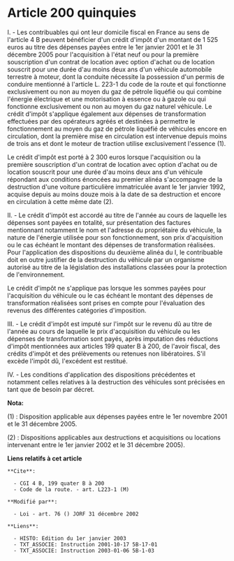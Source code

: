 # Article 200 quinquies

I. - Les contribuables qui ont leur domicile fiscal en France au sens de l'article 4 B peuvent bénéficier d'un crédit d'impôt
d'un montant de 1 525 euros au titre des dépenses payées entre le 1er janvier 2001 et le 31 décembre 2005 pour l'acquisition
à l'état neuf ou pour la première souscription d'un contrat de location avec option d'achat ou de location souscrit pour une
durée d'au moins deux ans d'un véhicule automobile terrestre à moteur, dont la conduite nécessite la possession d'un permis
de conduire mentionné à l'article L. 223-1 du code de la route et qui fonctionne exclusivement ou non au moyen du gaz de
pétrole liquéfié ou qui combine l'énergie électrique et une motorisation à essence ou à gazole ou qui fonctionne
exclusivement ou non au moyen du gaz naturel véhicule. Le crédit d'impôt s'applique également aux dépenses de transformation
effectuées par des opérateurs agréés et destinées à permettre le fonctionnement au moyen du gaz de pétrole liquéfié de
véhicules encore en circulation, dont la première mise en circulation est intervenue depuis moins de trois ans et dont le
moteur de traction utilise exclusivement l'essence (1).

Le crédit d'impôt est porté à 2 300 euros lorsque l'acquisition ou la première souscription d'un contrat de location avec
option d'achat ou de location souscrit pour une durée d'au moins deux ans d'un véhicule répondant aux conditions énoncées au
premier alinéa s'accompagne de la destruction d'une voiture particulière immatriculée avant le 1er janvier 1992, acquise
depuis au moins douze mois à la date de sa destruction et encore en circulation à cette même date (2).

II. - Le crédit d'impôt est accordé au titre de l'année au cours de laquelle les dépenses sont payées en totalité, sur
présentation des factures mentionnant notamment le nom et l'adresse du propriétaire du véhicule, la nature de l'énergie
utilisée pour son fonctionnement, son prix d'acquisition ou le cas échéant le montant des dépenses de transformation
réalisées. Pour l'application des dispositions du deuxième alinéa du I, le contribuable doit en outre justifier de la
destruction du véhicule par un organisme autorisé au titre de la législation des installations classées pour la protection de
l'environnement.

Le crédit d'impôt ne s'applique pas lorsque les sommes payées pour l'acquisition du véhicule ou le cas échéant le montant des
dépenses de transformation réalisées sont prises en compte pour l'évaluation des revenus des différentes catégories
d'imposition.

III. - Le crédit d'impôt est imputé sur l'impôt sur le revenu dû au titre de l'année au cours de laquelle le prix
d'acquisition du véhicule ou les dépenses de transformation sont payés, après imputation des réductions d'impôt mentionnées
aux articles 199 quater B à 200, de l'avoir fiscal, des crédits d'impôt et des prélèvements ou retenues non libératoires.
S'il excède l'impôt dû, l'excédent est restitué.

IV. - Les conditions d'application des dispositions précédentes et notamment celles relatives à la destruction des véhicules
sont précisées en tant que de besoin par décret.

**Nota:**

(1) : Disposition applicable aux dépenses payées entre le 1er novembre 2001 et le 31 décembre 2005.

(2) : Dispositions applicables aux destructions et acquisitions ou locations intervenant entre le 1er janvier 2002 et le 31
décembre 2005).

**Liens relatifs à cet article**

	**Cite**:

	  - CGI 4 B, 199 quater B à 200
	  - Code de la route. - art. L223-1 (M)

	**Modifié par**:

	  - Loi - art. 76 () JORF 31 décembre 2002

	**Liens**:

	  - HISTO: Edition du 1er janvier 2003
	  - TXT_ASSOCIE: Instruction 2001-10-17 5B-17-01
	  - TXT_ASSOCIE: Instruction 2003-01-06 5B-1-03
